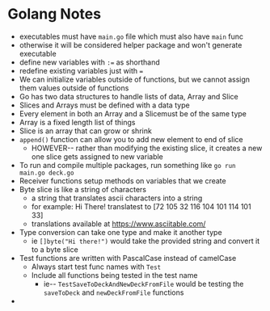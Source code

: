 # Golang Notes

- executables must have `main.go` file which must also have `main` func
- otherwise it will be considered helper package and won't generate executable
- define new variables with `:=` as shorthand
- redefine existing variables just with `=`
- We can initialize variables outside of functions, but we cannot assign them values outside of functions
- Go has two data structures to handle lists of data, Array and Slice
- Slices and Arrays must be defined with a data type
- Every element in both an Array and a Slicemust be of the same type
- Array is a fixed length list of things
- Slice is an array that can grow or shrink
- `append()` function can allow you to add new element to end of slice
  - HOWEVER-- rather than modifying the existing slice, it creates a new one slice gets assigned to new variable
- To run and compile multiple packages, run something like `go run main.go deck.go`
- Receiver functions setup methods on variables that we create
- Byte slice is like a string of characters
  - a string that translates ascii characters into a string
  - for example: Hi There! translatest to [72 105 32 116 104 101 114 101 33]
  - translations available at https://www.asciitable.com/
- Type conversion can take one type and make it another type
  - ie `[]byte("Hi there!")` would take the provided string and convert it to a byte slice
- Test functions are written with PascalCase instead of camelCase
  - Always start test func names with `Test`
  - Include all functions being tested in the test name
    - ie-- `TestSaveToDeckAndNewDeckFromFile` would be testing the `saveToDeck` and `newDeckFromFile` functions
- 